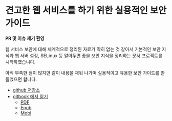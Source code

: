 # 견고한 웹 서비스를 하기 위한 실용적인 보안 가이드

**PR 및 이슈 제기 환영**

웹 서비스 보안에 대해 체계적으로 정리된 자료가 딱히 없는 것 같아서 기본적인 보안 지식과 웹 서버 설정, SELinux 등 알아두면 좋을 보안 지식을 정리하는 문서 프로젝트를 시작하였습니다.

아직 부족한 점이 많지만 같이 내용을 채워 나가며 실용적이고 유용한 보안 가이드를 만들었으면 합니다.

- [github 저장소](https://github.com/lesstif/web-service-hardening)
- [gitbook 에서 읽기](https://lesstif.gitbooks.io/web-service-hardening/content/)
  - [PDF](https://www.gitbook.com/download/pdf/book/lesstif/web-service-hardening)
  - [Epub](https://www.gitbook.com/download/epub/book/lesstif/web-service-hardening)
  - [Mobi](https://www.gitbook.com/download/mobi/book/lesstif/web-service-hardening)


